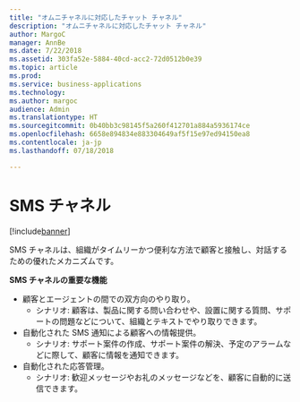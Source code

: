 ```yaml
---
title: "オムニチャネルに対応したチャット チャネル"
description: "オムニチャネルに対応したチャット チャネル"
author: MargoC
manager: AnnBe
ms.date: 7/22/2018
ms.assetid: 303fa52e-5884-40cd-acc2-72d0512b0e39
ms.topic: article
ms.prod: 
ms.service: business-applications
ms.technology: 
ms.author: margoc
audience: Admin
ms.translationtype: HT
ms.sourcegitcommit: 0b40bb3c98145f5a260f412701a884a5936174ce
ms.openlocfilehash: 6658e894834e883304649af5f15e97ed94150ea8
ms.contentlocale: ja-jp
ms.lasthandoff: 07/18/2018

---
```


#  <a name="sms-channel"></a>SMS チャネル

[!include[banner](../../../includes/banner.md)]

SMS チャネルは、組織がタイムリーかつ便利な方法で顧客と接触し、対話するための優れたメカニズムです。

**SMS チャネルの重要な機能**

-   顧客とエージェントの間での双方向のやり取り。
    -   シナリオ: 顧客は、製品に関する問い合わせや、設置に関する質問、サポートの問題などについて、組織とテキストでやり取りできます。
-   自動化された SMS 通知による顧客への情報提供。
    -   シナリオ: サポート案件の作成、サポート案件の解決、予定のアラームなどに際して、顧客に情報を通知できます。
-   自動化された応答管理。
    -   シナリオ: 歓迎メッセージやお礼のメッセージなどを、顧客に自動的に送信できます。





